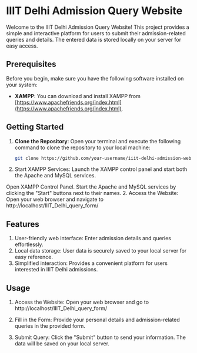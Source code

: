 # IIIT Delhi Admission Query Website

Welcome to the IIIT Delhi Admission Query Website! This project provides a simple and interactive platform for users to submit their admission-related queries and details. The entered data is stored locally on your server for easy access.

## Prerequisites

Before you begin, make sure you have the following software installed on your system:

- **XAMPP**: You can download and install XAMPP from [https://www.apachefriends.org/index.html](https://www.apachefriends.org/index.html).

## Getting Started

1. **Clone the Repository**: Open your terminal and execute the following command to clone the repository to your local machine:

   ```bash
   git clone https://github.com/your-username/iiit-delhi-admission-website.git


1. Start XAMPP Services: Launch the XAMPP control panel and start both the Apache and MySQL services.

  Open XAMPP Control Panel.
  Start the Apache and MySQL services by clicking the "Start" buttons next to their names.
2. Access the Website: Open your web browser and navigate to http://localhost/IIIT_Delhi_query_form/

## Features

1. User-friendly web interface: Enter admission details and queries effortlessly.
2. Local data storage: User data is securely saved to your local server for easy reference.
3. Simplified interaction: Provides a convenient platform for users interested in IIIT Delhi admissions.


## Usage
1. Access the Website: Open your web browser and go to http://localhost/IIIT_Delhi_query_form/

2. Fill in the Form: Provide your personal details and admission-related queries in the provided form.

3. Submit Query: Click the "Submit" button to send your information. The data will be saved on your local server.
